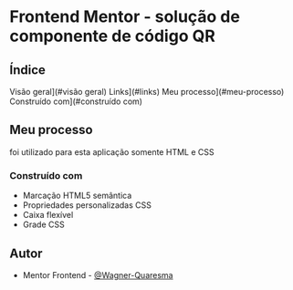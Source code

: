 # Frontend Mentor - solução de componente de código QR

## Índice

Visão geral](#visão geral)
Links](#links)
Meu processo](#meu-processo)
Construído com](#construído com)

## Meu processo

foi utilizado para esta aplicação somente HTML e CSS

### Construído com

- Marcação HTML5 semântica
- Propriedades personalizadas CSS
- Caixa flexível
- Grade CSS

## Autor

- Mentor Frontend - [@Wagner-Quaresma](https://www.frontendmentor.io/profile/Wagner-Quaresma)
